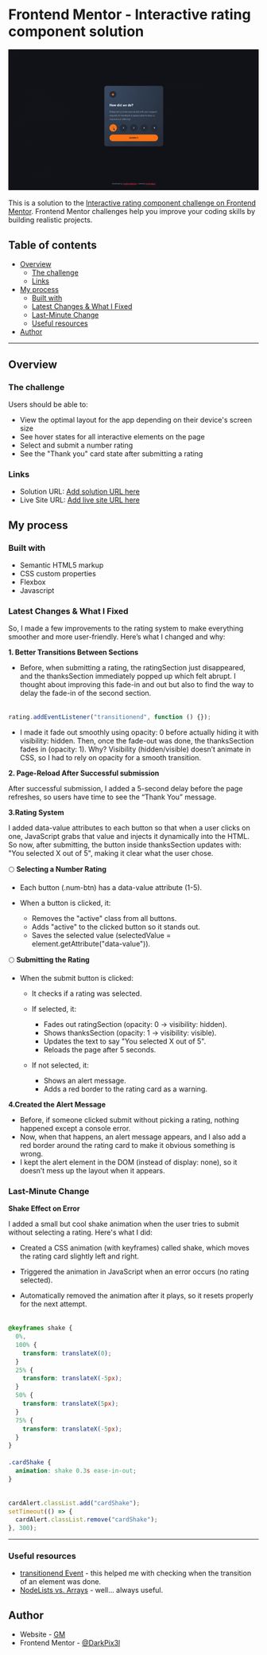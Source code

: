 # Frontend Mentor - Interactive rating component solution
![Design preview for the Interactive rating component coding challenge](./design/InteractiveRatingComponents.gif)

This is a solution to the [Interactive rating component challenge on Frontend Mentor](https://www.frontendmentor.io/challenges/interactive-rating-component-koxpeBUmI). Frontend Mentor challenges help you improve your coding skills by building realistic projects.

## Table of contents

- [Overview](#overview)
  - [The challenge](#the-challenge)
  - [Links](#links)
- [My process](#my-process)
  - [Built with](#built-with)
  - [Latest Changes & What I Fixed](#Latest-Changes-&-What-I-Fixed)
  - [Last-Minute Change](#uLast-Minute-Change)
  - [Useful resources](#useful-resources)
- [Author](#author)

---

## Overview

### The challenge

Users should be able to:

- View the optimal layout for the app depending on their device's screen size
- See hover states for all interactive elements on the page
- Select and submit a number rating
- See the "Thank you" card state after submitting a rating

### Links

- Solution URL: [Add solution URL here](https://github.com/DarkPix3l/interactive-rating-component)
- Live Site URL: [Add live site URL here](https://fm-interactiveratingcomponent.netlify.app/)

## My process

### Built with

- Semantic HTML5 markup
- CSS custom properties
- Flexbox
- Javascript

### Latest Changes & What I Fixed

So, I made a few improvements to the rating system to make everything smoother and more user-friendly. Here’s what I changed and why:

**1. Better Transitions Between Sections**

- Before, when submitting a rating, the ratingSection just disappeared, and the thanksSection immediately popped up which felt abrupt.
  I thought about improving this fade-in and out but also to find the way to delay the fade-in of the second section.

```js

rating.addEventListener("transitionend", function () {});

```

- I made it fade out smoothly using opacity: 0 before actually hiding it with visibility: hidden. Then, once the fade-out was done, the thanksSection fades in (opacity: 1).
  Why? Visibility (hidden/visible) doesn’t animate in CSS, so I had to rely on opacity for a smooth transition.



**2. Page-Reload After Successful submission**

After successful submission, I added a 5-second delay before the page refreshes, so users have time to see the “Thank You” message.



**3.Rating System**

I added data-value attributes to each button so that when a user clicks on one, JavaScript grabs that value and injects it dynamically into the HTML.
So now, after submitting, the button inside thanksSection updates with: "You selected X out of 5", making it clear what the user chose.

🌕 **Selecting a Number Rating**

- Each button (.num-btn) has a data-value attribute (1-5).

- When a button is clicked, it:
   - Removes the "active" class from all buttons.
   - Adds "active" to the clicked button so it stands out.
   - Saves the selected value (selectedValue = element.getAttribute("data-value")).

🌕 **Submitting the Rating**

- When the submit button is clicked:
   - It checks if a rating was selected.

   - If selected, it: 
        - Fades out ratingSection (opacity: 0 → visibility: hidden). 
        - Shows thanksSection (opacity: 1 → visibility: visible). 
        - Updates the text to say "You selected X out of 5". 
        - Reloads the page after 5 seconds.

   - If not selected, it: 
        - Shows an alert message. 
        - Adds a red border to the rating card as a warning.



**4.Created the Alert Message**

- Before, if someone clicked submit without picking a rating, nothing happened except a console error.
- Now, when that happens, an alert message appears, and I also add a red border around the rating card to make it obvious something is wrong.
- I kept the alert element in the DOM (instead of display: none), so it doesn’t mess up the layout when it appears.


### Last-Minute Change

**Shake Effect on Error**

I added a small but cool shake animation when the user tries to submit without selecting a rating. Here's what I did:

- Created a CSS animation (with keyframes) called shake, which moves the rating card slightly left and right.

- Triggered the animation in JavaScript when an error occurs (no rating selected).

- Automatically removed the animation after it plays, so it resets properly for the next attempt.

```css

@keyframes shake {
  0%,
  100% {
    transform: translateX(0);
  }
  25% {
    transform: translateX(-5px);
  }
  50% {
    transform: translateX(5px);
  }
  75% {
    transform: translateX(-5px);
  }
}

.cardShake {
  animation: shake 0.3s ease-in-out;
}

```

```js

cardAlert.classList.add("cardShake");
setTimeout(() => {
  cardAlert.classList.remove("cardShake");
}, 300);

```

---

### Useful resources

- [transitionend Event](https://www.w3schools.com/jsref/event_transitionend.asp) - this helped me with checking when the transition of an element was done.
- [NodeLists vs. Arrays](https://gomakethings.com/nodelists-vs-arrays/) - well... always useful.

## Author

- Website - [GM](gretamacri.com)
- Frontend Mentor - [@DarkPix3l](https://www.frontendmentor.io/profile/DarkPix3l)


